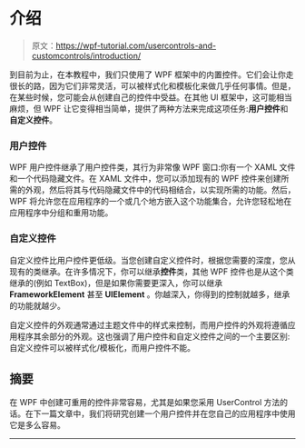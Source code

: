 # 介绍

> 原文：<https://wpf-tutorial.com/usercontrols-and-customcontrols/introduction/>

到目前为止，在本教程中，我们只使用了 WPF 框架中的内置控件。它们会让你走很长的路，因为它们非常灵活，可以被样式化和模板化来做几乎任何事情。但是，在某些时候，您可能会从创建自己的控件中受益。在其他 UI 框架中，这可能相当麻烦，但 WPF 让它变得相当简单，提供了两种方法来完成这项任务:**用户控件**和**自定义控件**。

### 用户控件

WPF 用户控件继承了用户控件类，其行为非常像 WPF 窗口:你有一个 XAML 文件和一个代码隐藏文件。在 XAML 文件中，您可以添加现有的 WPF 控件来创建所需的外观，然后将其与代码隐藏文件中的代码相结合，以实现所需的功能。然后，WPF 将允许您在应用程序的一个或几个地方嵌入这个功能集合，允许您轻松地在应用程序中分组和重用功能。

### 自定义控件

自定义控件比用户控件更低级。当您创建自定义控件时，根据您需要的深度，您从现有的类继承。在许多情况下，你可以继承**控件**类，其他 WPF 控件也是从这个类继承的(例如 TextBox)，但是如果你需要更深入，你可以继承 **FrameworkElement** 甚至 **UIElement** 。你越深入，你得到的控制就越多，继承的功能就越少。

自定义控件的外观通常通过主题文件中的样式来控制，而用户控件的外观将遵循应用程序其余部分的外观。这也强调了用户控件和自定义控件之间的一个主要区别:自定义控件可以被样式化/模板化，而用户控件不能。

<input type="hidden" name="IL_IN_ARTICLE">

## 摘要

在 WPF 中创建可重用的控件非常容易，尤其是如果您采用 UserControl 方法的话。在下一篇文章中，我们将研究创建一个用户控件并在您自己的应用程序中使用它是多么容易。

* * *